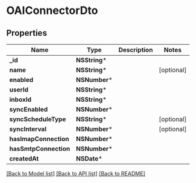 # OAIConnectorDto

## Properties
Name | Type | Description | Notes
------------ | ------------- | ------------- | -------------
**_id** | **NSString*** |  | 
**name** | **NSString*** |  | [optional] 
**enabled** | **NSNumber*** |  | 
**userId** | **NSString*** |  | 
**inboxId** | **NSString*** |  | 
**syncEnabled** | **NSNumber*** |  | 
**syncScheduleType** | **NSString*** |  | [optional] 
**syncInterval** | **NSNumber*** |  | [optional] 
**hasImapConnection** | **NSNumber*** |  | 
**hasSmtpConnection** | **NSNumber*** |  | 
**createdAt** | **NSDate*** |  | 

[[Back to Model list]](../README#documentation-for-models) [[Back to API list]](../README#documentation-for-api-endpoints) [[Back to README]](../README)


